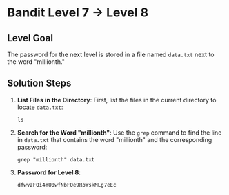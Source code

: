 # Bandit Level 7 → Level 8

## Level Goal
The password for the next level is stored in a file named `data.txt` next to the word "millionth."

## Solution Steps

1. **List Files in the Directory**:
   First, list the files in the current directory to locate `data.txt`:

   ```
   ls
   ```

2. **Search for the Word "millionth"**:
   Use the `grep` command to find the line in `data.txt` that contains the word "millionth" and the corresponding password:

   ```
   grep "millionth" data.txt
   ```

3. **Password for Level 8**:
   ```
   dfwvzFQi4mU0wfNbFOe9RoWskMLg7eEc
   ```
